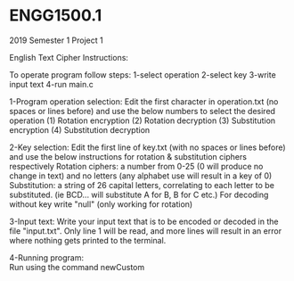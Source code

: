 # ENGG1500.1
2019 Semester 1 Project 1

English Text Cipher Instructions:

To operate program follow steps:
    1-select operation
    2-select key
    3-write input text
    4-run main.c
    
1-Program operation selection:
    Edit the first character in operation.txt (no spaces or lines before) and use the below numbers to select the desired operation
        (1) Rotation encryption
        (2) Rotation decryption
        (3) Substitution encryption
        (4) Substitution decryption

2-Key selection:
    Edit the first line of key.txt (with no spaces or lines before) and use the below instructions for rotation & substitution ciphers respectively
        Rotation ciphers: a number from 0-25 (0 will produce no change in text) and no letters (any alphabet use will result in a key of 0)
        Substitution: a string of 26 capital letters, correlating to each letter to be substituted. (ie BCD... will substitute A for B, B for C etc.)
        For decoding without key write "null" (only working for rotation)
        
3-Input text:
    Write your input text that is to be encoded or decoded in the file "input.txt". Only line 1 will be read, and more lines will result in an error where nothing gets printed to the terminal.

4-Running program:  
    Run using the command newCustom